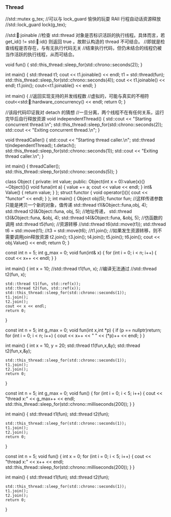 ### Thread

//std::mutex g_tex;
//可以与 lock_guard 愉快的玩耍 RAll 行程自动话资源释放
//std::lock_guard<mutex> lock(g_tex);

//std::thread::joinable
//检查 std::thread 对象是否标识活跃的执行线程。具体而言，若 get_id() != std::thread::id() 则返回 true 。故默认构造的 thread 不可结合。
//即就是检查线程是否存在，与有无执行代码无关
//结束执行代码，但仍未结合的线程仍被当作活跃的执行线程，从而可结合。

void fun()
{
	std::this_thread::sleep_for(std::chrono::seconds(2));
}

int main()
{
	std::thread t1;
	cout << t1.joinable() << endl;
	t1 = std::thread(fun);
	std::this_thread::sleep_for(std::chrono::seconds(4));
	cout << t1.joinable() << endl;
	t1.join();
	cout<<t1.joinable() << endl;
}


int main()
{
	//返回实现支持的并发线程数
	//虚拟的，可能与真实的不相符
	cout<<std::thread::hardware_concurrency() << endl; 
	return 0;
}



//该段代码印证我对 detach 的猜想
//一旦分离，两个线程不在有任何关系，运行完毕后自行释放资源
void independentThread()
{
	std::cout << "Starting concurrent thread.\n";
	std::this_thread::sleep_for(std::chrono::seconds(2));
	std::cout << "Exiting concurrent thread.\n";
}

void threadCaller()
{
	std::cout << "Starting thread caller.\n";
	std::thread t(independentThread);
	t.detach();
	std::this_thread::sleep_for(std::chrono::seconds(1));
	std::cout << "Exiting thread caller.\n";
}

int main()
{
	threadCaller();
	std::this_thread::sleep_for(std::chrono::seconds(5));
}


class Object
{
private:
	int value;
public:
	Object(int x = 0):value(x){}
	~Object(){}
	void funa(int a)
	{
		value += a;
		cout << value  << endl;
	}
	int& Value()
	{
		return value;
	}
};
struct functor {
	void operator()(){
		cout << "functor" << endl;
	}
};
int main()
{
	Object obj(5);
	functor fun;
	//这样传递参数只能是拷贝一个新的对象，值传递
	std::thread t1(&Object::funa,obj, 4);
	std::thread t2(&Object::funa, obj, 5);
	//地址传递，
	std::thread t3(&Object::funa, &obj, 4);
	std::thread t4(&Object::funa, &obj, 5);
	//仿函数的调用
	std::thread t5(fun);
	//资源转移
	//std::thread t6(std::move(t1));
	std::thread t6 = std::move(t1);
	//t3 = std::move(t6);
	//t1.join();  //如果发生资源转移，则不需要调用join释放资源
	t2.join();
	t3.join();
	t4.join();
	t5.join();
	t6.join();
	cout << obj.Value() << endl;
	return 0;
}


const int n = 5;
int g_max = 0;
void fun(int& x)
{
	for (int i = 0; i < n; i++)
	{
		cout << x++ << endl;
	}
}

int main()
{
	int x = 10;
	//std::thread t1(fun, x); //编译无法通过
	//std::thread t2(fun, x);

	std::thread t1(fun, std::ref(x));
	std::thread t2(fun, std::ref(x));
	std::this_thread::sleep_for(std::chrono::seconds(1));
	t1.join();
	t2.join();
	cout << x << endl;
	return 0;
}


const int n = 5;
int g_max = 0;
void fun(int x,int *p)
{
	if (p == nullptr)return;
	for (int i = 0; i < n; i++)
	{
		cout << x++ << "  " << (*p)++ << endl;
	}
}

int main()
{
	int x = 10, y = 20;
	std::thread t1(fun,x,&y);
	std::thread t2(fun,x,&y);

	std::this_thread::sleep_for(std::chrono::seconds(1));
	t1.join();
	t2.join();
	return 0;
}


const int n = 5;
int g_max = 0;
void fun()
{
	for (int i = 0; i < 5; i++)
	{
		cout << "thread x:" << g_max++ << endl;
		std::this_thread::sleep_for(std::chrono::milliseconds(200));
	}
}

int main()
{
	std::thread t1(fun);
	std::thread t2(fun);

	std::this_thread::sleep_for(std::chrono::seconds(1));
	t1.join();
	t2.join();
	return 0;
}



const int n = 5;
void fun()
{
	int x = 0;
	for (int i = 0; i < 5; i++)
	{
		cout << "thread x:" << x++ << endl;
		std::this_thread::sleep_for(std::chrono::milliseconds(200));
	}
}

int main()
{
	std::thread t1(fun);
	std::thread t2(fun);

	std::this_thread::sleep_for(std::chrono::seconds(1));
	t1.join();
	t2.join();
	return 0;
}